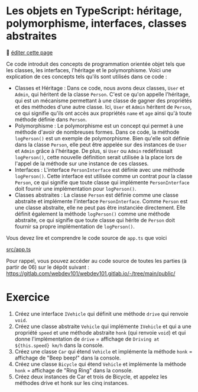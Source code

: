 # Les objets en TypeScript: héritage, polymorphisme, interfaces, classes abstraites

:memo: [éditer cette page](https://gitlab.com/-/ide/project/webdev101/webdev101.gitlab.io/edit/main/-/public/09_objects/README.md)

Ce code introduit des concepts de programmation orientée objet tels que les classes, les interfaces, l'héritage et le polymorphisme. Voici une explication de ces concepts tels qu'ils sont utilisés dans ce code :

- Classes et Héritage : Dans ce code, nous avons deux classes, `User` et `Admin`, qui héritent de la classe `Person`. C'est ce qu'on appelle l'héritage, qui est un mécanisme permettant à une classe de gagner des propriétés et des méthodes d'une autre classe. Ici, `User` et `Admin` héritent de `Person`, ce qui signifie qu'ils ont accès aux propriétés `name` et `age` ainsi qu'à toute méthode définie dans `Person`.
- Polymorphisme : Le polymorphisme est un concept qui permet à une méthode d'avoir de nombreuses formes. Dans ce code, la méthode `logPerson()` est un exemple de polymorphisme. Bien qu'elle soit définie dans la classe `Person`, elle peut être appelée sur des instances de `User` et `Admin` grâce à l'héritage. De plus, si `User` ou `Admin` redéfinissait `logPerson()`, cette nouvelle définition serait utilisée à la place lors de l'appel de la méthode sur une instance de ces classes.
- Interfaces : L'interface `PersonInterface` est définie avec une méthode `logPerson()`. Cette interface est utilisée comme un contrat pour la classe `Person`, ce qui signifie que toute classe qui implémente `PersonInterface` doit fournir une implémentation pour `logPerson()`.
- Classes abstraites : La classe `Person` est définie comme une classe abstraite et implémente l'interface `PersonInterface`. Comme `Person` est une classe abstraite, elle ne peut pas être instanciée directement. Elle définit également la méthode `logPerson()` comme une méthode abstraite, ce qui signifie que toute classe qui hérite de `Person` doit fournir sa propre implémentation de `logPerson()`.

Vous devez lire et comprendre le code source de `app.ts` que voici

[src/app.ts](src/app.ts ":include :type=code typescript")

Pour rappel, vous pouvez accéder au code source de toutes les parties (à partir de 06) sur le dépôt suivant : https://gitlab.com/webdev101/webdev101.gitlab.io/-/tree/main/public/

# Exercice

1. Créez une interface `IVehicle` qui définit une méthode `drive` qui renvoie `void`.
2. Créez une classe abstraite `Vehicle` qui implémente `IVehicle` et qui a une propriété `speed` et une méthode abstraite `honk` (qui renvoie `void`) et qui donne l'implémentation de `drive` = affichage de `Driving at ${this.speed} km/h` dans la console.
3. Créez une classe `Car` qui étend `Vehicle` et implémente la méthode `honk` = affichage de "Beep beep!" dans la console.
4. Créez une classe `Bicycle` qui étend `Vehicle` et implémente la méthode `honk` = affichage de "Ring Ring" dans la console.
5. Créez deux instances de Car et trois de Bicycle, et appelez les méthodes drive et honk sur les cinq instances.
